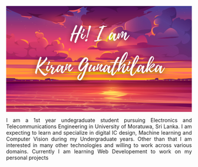 <img align="center" alt="welcome-img" src="resources/Hi.png">

<p align= "justify">I am a 1st year undegraduate student pursuing Electronics and Telecommunications Engineering in University of Moratuwa, Sri Lanka. I am expecting to learn and specialize in digital IC design, Machine learning and Computer Vision during my Undergraduate years. Other than that I am interested in many other technologies and willing to work across various domains. Currently I am learning Web Developement to work on my personal projects</p>

